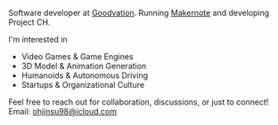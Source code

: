 Software developer at [Goodvation](https://github.com/goodvation-dev). Running [Makernote](https://makernote.me) and developing Project CH.

I'm interested in
- Video Games & Game Engines
- 3D Model & Animation Generation
- Humanoids & Autonomous Driving
- Startups & Organizational Culture

Feel free to reach out for collaboration, discussions, or just to connect!  
Email: [ohjinsu98@icloud.com](mailto://ohjinsu98@icloud.com)

